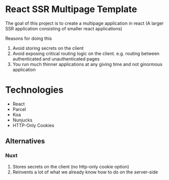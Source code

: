 # React SSR Multipage Template

The goal of this project is to create a multipage application in react (A larger SSR application consisting of smaller react applications)

Reasons for doing this
1. Avoid storing secrets on the client
2. Avoid exposing critical routing logic on the client. e.g. routing between authenticated and unauthenticated pages
3. You run much thinner applications at any giving time and not ginormous application

# Technologies
- React
- Parcel
- Koa
- Nunjucks
- HTTP-Only Cookies

## Alternatives
### Nuxt
1. Stores secrets on the client (no http-only cookie option)
2. Reinvents a lot of what we already know how to do on the server-side
